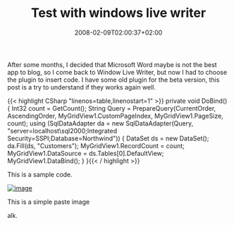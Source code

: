 ﻿---
title: "Test with windows live writer"
description: ""
date: 2008-02-09T02:00:37+02:00
draft: false
tags: [General]
categories: [General]
---
After some months, I decided that Microsoft Word maybe is not the best app to blog, so I come back to Window Live Writer, but now I had to choose the plugin to insert code. I have some old plugin for the beta version, this post is a try to understand if they works again well.

{{< highlight CSharp "linenos=table,linenostart=1" >}}
        private void DoBind() {
            Int32 count = GetCount();
            String Query =
                PrepareQuery(CurrentOrder, AscendingOrder, MyGridView1.CustomPageIndex, MyGridView1.PageSize, count);
            using (SqlDataAdapter da = new SqlDataAdapter(Query, "server=localhost\\sql2000;Integrated Security=SSPI;Database=Northwind")) {
                DataSet ds = new DataSet();
                da.Fill(ds, "Customers");
                MyGridView1.RecordCount = count;
                MyGridView1.DataSource = ds.Tables[0].DefaultView;
                MyGridView1.DataBind();
            }
        }{{< / highlight >}}

<!-- Code inserted with Steve Dunn's Windows Live Writer Code Formatter Plugin.  http://dunnhq.com -->

This is a sample code.

[![image](https://www.codewrecks.com/blog/wp-content/uploads/2008/02/image-thumb.png)](https://www.codewrecks.com/blog/wp-content/uploads/2008/02/image.png)

This is a simple paste image

alk.
